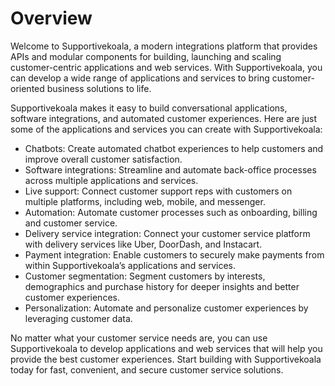 # Overview

Welcome to Supportivekoala, a modern integrations platform that provides APIs and modular components for building, launching and scaling customer-centric applications and web services. With Supportivekoala, you can develop a wide range of applications and services to bring customer-oriented business solutions to life.

Supportivekoala makes it easy to build conversational applications, software integrations, and automated customer experiences. Here are just some of the applications and services you can create with Supportivekoala:

- Chatbots: Create automated chatbot experiences to help customers and improve overall customer satisfaction.
- Software integrations: Streamline and automate back-office processes across multiple applications and services.
- Live support: Connect customer support reps with customers on multiple platforms, including web, mobile, and messenger.
- Automation: Automate customer processes such as onboarding, billing and customer service.
- Delivery service integration: Connect your customer service platform with delivery services like Uber, DoorDash, and Instacart.
- Payment integration: Enable customers to securely make payments from within Supportivekoala’s applications and services.
- Customer segmentation: Segment customers by interests, demographics and purchase history for deeper insights and better customer experiences.
- Personalization: Automate and personalize customer experiences by leveraging customer data.

No matter what your customer service needs are, you can use Supportivekoala to develop applications and web services that will help you provide the best customer experiences. Start building with Supportivekoala today for fast, convenient, and secure customer service solutions.
